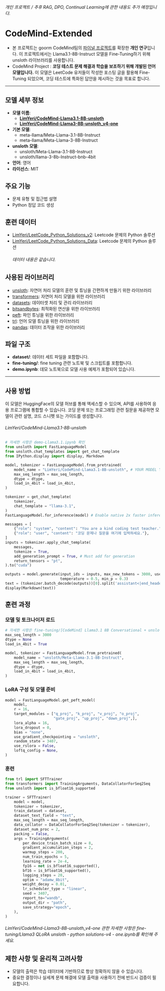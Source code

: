 ###### 개인 프로젝트 / *추후 RAG, DPO, Continual Learning에 관한 내용도 추가 예정입니다.*

# CodeMind-Extended
- 본 프로젝트는 goorm CodeMind팀의 [파이널 프로젝트](https://github.com/LimYeri/CodeMind_project)를 확장한 **개인 연구**입니다. 이 프로젝트에서는 Llama3.1-8B-Instruct 모델을 Fine-Tuning하기 위해 unsloth 라이브러리를 사용합니다.
- CodeMind Project : **코딩 테스트 문제 해결과 학습을 보조하기 위해 개발된 언어 모델입니다.** 이 모델은 LeetCode 유저들이 작성한 포스팅 글을 활용해 Fine-Tuning 되었으며, 코딩 테스트에 특화된 답안을 제시하는 것을 목표로 합니다.

---

## 모델 세부 정보
  - **모델 이름**:
    - [**LimYeri/CodeMind-Llama3.1-8B-unsloth**](https://huggingface.co/LimYeri/CodeMind-Llama3.1-8B-unsloth)
    - [**LimYeri/CodeMind-Llama3-8B-unsloth_v4-one**](https://huggingface.co/LimYeri/CodeMind-Llama3-8B-unsloth_v4-one)
  - **기본 모델**:
    -  meta-llama/Meta-Llama-3.1-8B-Instruct
    -  meta-llama/Meta-Llama-3-8B-Instruct
  - **unsloth 모델**:
    - unsloth/Meta-Llama-3.1-8B-Instruct
    - unsloth/llama-3-8b-Instruct-bnb-4bit
  - **언어**: 영어
  - **라이선스**: MIT


## 주요 기능
  - 문제 유형 및 접근법 설명
  - Python 정답 코드 생성


## 훈련 데이터
  - [LimYeri/LeetCode_Python_Solutions_v2](https://huggingface.co/datasets/LimYeri/LeetCode_Python_Solutions_v2): Leetcode 문제의 Python 솔루션
  - [LimYeri/LeetCode_Python_Solutions_Data](https://huggingface.co/datasets/LimYeri/LeetCode_Python_Solutions_Data): Leetcode 문제의 Python 솔루션
    ###### 데이터 내용은 같습니다.


## 사용된 라이브러리
  - [unsloth](https://github.com/unslothai/unsloth): 자연어 처리 모델의 훈련 및 튜닝을 간편하게 만들기 위한 라이브러리
  - [transformers](https://github.com/huggingface/transformers): 자연어 처리 모델을 위한 라이브러리
  - [datasets](https://github.com/huggingface/datasets): 데이터셋 처리 및 관리 라이브러리
  - [bitsandbytes](https://github.com/TimDettmers/bitsandbytes): 최적화된 연산을 위한 라이브러리
  - [peft](https://github.com/huggingface/peft): 파인 튜닝을 위한 라이브러리
  - [trl](https://github.com/huggingface/trl): 언어 모델 튜닝을 위한 라이브러리
  - [pandas](https://github.com/pandas-dev/pandas): 데이터 조작을 위한 라이브러리


## 파일 구조
  - **dataset/**: 데이터 세트 파일을 포함합니다.
  - **fine-tuning/**: fine tuning 관련 노트북 및 스크립트를 포함합니다.
  - **demo.ipynb**: 데모 노트북으로 모델 사용 예제가 포함되어 있습니다.

---

## 사용 방법
이 모델은 HuggingFace의 모델 허브를 통해 액세스할 수 있으며, API를 사용하여 응용 프로그램에 통합할 수 있습니다. 코딩 문제 또는 프로그래밍 관련 질문을 제공하면 모델이 관련 설명, 코드 스니펫 또는 가이드를 생성합니다.
###### LimYeri/CodeMind-Llama3.1-8B-unsloth

```python
# 자세한 사항은 demo-Llama3.1.ipynb 확인
from unsloth import FastLanguageModel
from unsloth.chat_templates import get_chat_template
from IPython.display import display, Markdown

model, tokenizer = FastLanguageModel.from_pretrained(
    model_name = "LimYeri/CodeMind-Llama3.1-8B-unsloth", # YOUR MODEL YOU USED FOR TRAINING
    max_seq_length = max_seq_length,
    dtype = dtype,
    load_in_4bit = load_in_4bit,
)

tokenizer = get_chat_template(
    tokenizer,
    chat_template = "llama-3.1",
)
FastLanguageModel.for_inference(model) # Enable native 2x faster inference

messages = [
    {"role": "system", "content": "You are a kind coding test teacher."},
    {"role": "user", "content": "코딩 문제나 질문을 여기에 입력하세요."},
]
inputs = tokenizer.apply_chat_template(
    messages,
    tokenize = True,
    add_generation_prompt = True, # Must add for generation
    return_tensors = "pt",
).to("cuda")

outputs = model.generate(input_ids = inputs, max_new_tokens = 3000, use_cache = True,
                         temperature = 0.5, min_p = 0.3)
text = (tokenizer.batch_decode(outputs))[0].split('assistant<|end_header_id|>\n\n')[1].strip()
display(Markdown(text))
```

## 훈련 과정

### 모델 및 토크나이저 로드
```python
# 자세한 사항은 fine-tuning/[CodeMind] Llama3.1 8B Conversational + unsloth.ipynb 확인
max_seq_length = 3000 
dtype = None 
load_in_4bit = True 

model, tokenizer = FastLanguageModel.from_pretrained(
    model_name = "unsloth/Meta-Llama-3.1-8B-Instruct",
    max_seq_length = max_seq_length,
    dtype = dtype,
    load_in_4bit = load_in_4bit,
)
```

### LoRA 구성 및 모델 준비
```python
model = FastLanguageModel.get_peft_model(
    model,
    r = 16, 
    target_modules = ["q_proj", "k_proj", "v_proj", "o_proj",
                      "gate_proj", "up_proj", "down_proj",],
    lora_alpha = 16,
    lora_dropout = 0, 
    bias = "none",    
    use_gradient_checkpointing = "unsloth", 
    random_state = 3407,
    use_rslora = False,  
    loftq_config = None, 
)
```

### 훈련
```python
from trl import SFTTrainer
from transformers import TrainingArguments, DataCollatorForSeq2Seq
from unsloth import is_bfloat16_supported

trainer = SFTTrainer(
    model = model,
    tokenizer = tokenizer,
    train_dataset = dataset,
    dataset_text_field = "text",
    max_seq_length = max_seq_length,
    data_collator = DataCollatorForSeq2Seq(tokenizer = tokenizer),
    dataset_num_proc = 2,
    packing = False, 
    args = TrainingArguments(
        per_device_train_batch_size = 8,
        gradient_accumulation_steps = 2,
        warmup_steps = 200,
        num_train_epochs = 5,
        learning_rate = 2e-4,
        fp16 = not is_bfloat16_supported(),
        bf16 = is_bfloat16_supported(),
        logging_steps = 20,
        optim = "adamw_8bit",
        weight_decay = 0.01,
        lr_scheduler_type = "linear",
        seed = 3407,
        report_to="wandb",
        output_dir = "path",
        save_strategy="epoch",
    ),
)
```
###### LimYeri/CodeMind-Llama3-8B-unsloth_v4-one 관한 자세한 사항은 fine-tuning/Llama3 QLoRA unsloth - python solutions-v4 - one.ipynb를 확인해 주세요.

## 제한 사항 및 윤리적 고려사항
- 모델의 출력은 학습 데이터에 기반하므로 항상 정확하지 않을 수 있습니다.
- 중요한 결정이나 실세계 문제 해결에 모델 출력을 사용하기 전에 반드시 검증이 필요합니다.
  
